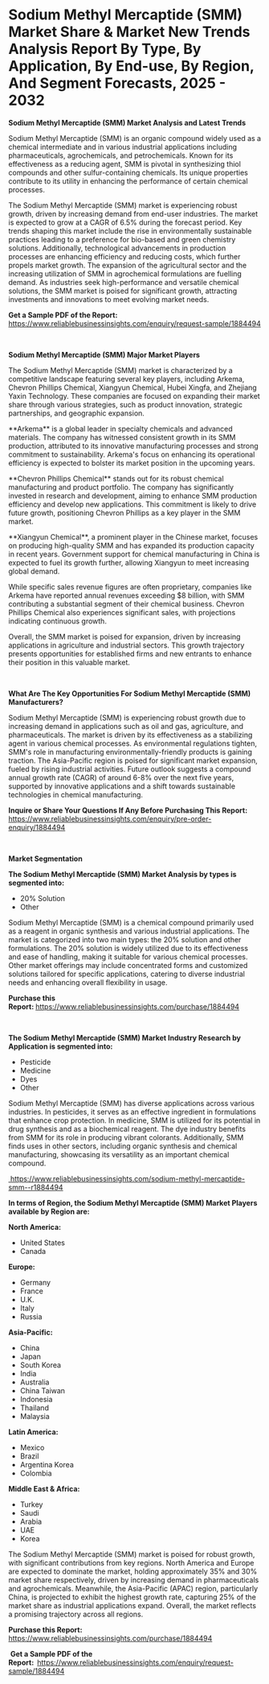 <p><h1>Sodium Methyl Mercaptide (SMM) Market Share & Market New Trends Analysis Report By Type, By Application, By End-use, By Region, And Segment Forecasts, 2025 - 2032</h1></p><p><strong>Sodium Methyl Mercaptide (SMM) Market Analysis and Latest Trends</strong></p>
<p><p>Sodium Methyl Mercaptide (SMM) is an organic compound widely used as a chemical intermediate and in various industrial applications including pharmaceuticals, agrochemicals, and petrochemicals. Known for its effectiveness as a reducing agent, SMM is pivotal in synthesizing thiol compounds and other sulfur-containing chemicals. Its unique properties contribute to its utility in enhancing the performance of certain chemical processes.</p><p>The Sodium Methyl Mercaptide (SMM) market is experiencing robust growth, driven by increasing demand from end-user industries. The market is expected to grow at a CAGR of 6.5% during the forecast period. Key trends shaping this market include the rise in environmentally sustainable practices leading to a preference for bio-based and green chemistry solutions. Additionally, technological advancements in production processes are enhancing efficiency and reducing costs, which further propels market growth. The expansion of the agricultural sector and the increasing utilization of SMM in agrochemical formulations are fuelling demand. As industries seek high-performance and versatile chemical solutions, the SMM market is poised for significant growth, attracting investments and innovations to meet evolving market needs.</p></p>
<p><strong>Get a Sample PDF of the Report:&nbsp;</strong> <a href="https://www.reliablebusinessinsights.com/enquiry/request-sample/1884494?utm_campaign=3578&utm_medium=2&utm_source=Github&utm_content=ia&utm_term=15042025&utm_id=sodium-methyl-mercaptide-smm">https://www.reliablebusinessinsights.com/enquiry/request-sample/1884494</a></p>
<p>&nbsp;</p>
<p><strong>Sodium Methyl Mercaptide (SMM) Major Market Players</strong></p>
<p><p>The Sodium Methyl Mercaptide (SMM) market is characterized by a competitive landscape featuring several key players, including Arkema, Chevron Phillips Chemical, Xiangyun Chemical, Hubei Xingfa, and Zhejiang Yaxin Technology. These companies are focused on expanding their market share through various strategies, such as product innovation, strategic partnerships, and geographic expansion.</p><p>**Arkema** is a global leader in specialty chemicals and advanced materials. The company has witnessed consistent growth in its SMM production, attributed to its innovative manufacturing processes and strong commitment to sustainability. Arkema's focus on enhancing its operational efficiency is expected to bolster its market position in the upcoming years.</p><p>**Chevron Phillips Chemical** stands out for its robust chemical manufacturing and product portfolio. The company has significantly invested in research and development, aiming to enhance SMM production efficiency and develop new applications. This commitment is likely to drive future growth, positioning Chevron Phillips as a key player in the SMM market.</p><p>**Xiangyun Chemical**, a prominent player in the Chinese market, focuses on producing high-quality SMM and has expanded its production capacity in recent years. Government support for chemical manufacturing in China is expected to fuel its growth further, allowing Xiangyun to meet increasing global demand.</p><p>While specific sales revenue figures are often proprietary, companies like Arkema have reported annual revenues exceeding $8 billion, with SMM contributing a substantial segment of their chemical business. Chevron Phillips Chemical also experiences significant sales, with projections indicating continuous growth.</p><p>Overall, the SMM market is poised for expansion, driven by increasing applications in agriculture and industrial sectors. This growth trajectory presents opportunities for established firms and new entrants to enhance their position in this valuable market.</p></p>
<p>&nbsp;</p>
<p><strong>What Are The Key Opportunities For Sodium Methyl Mercaptide (SMM) Manufacturers?</strong></p>
<p><p>Sodium Methyl Mercaptide (SMM) is experiencing robust growth due to increasing demand in applications such as oil and gas, agriculture, and pharmaceuticals. The market is driven by its effectiveness as a stabilizing agent in various chemical processes. As environmental regulations tighten, SMM's role in manufacturing environmentally-friendly products is gaining traction. The Asia-Pacific region is poised for significant market expansion, fueled by rising industrial activities. Future outlook suggests a compound annual growth rate (CAGR) of around 6-8% over the next five years, supported by innovative applications and a shift towards sustainable technologies in chemical manufacturing.</p></p>
<p><strong>Inquire or Share Your Questions If Any Before Purchasing This Report:</strong> <a href="https://www.reliablebusinessinsights.com/enquiry/pre-order-enquiry/1884494?utm_campaign=3578&utm_medium=2&utm_source=Github&utm_content=ia&utm_term=15042025&utm_id=sodium-methyl-mercaptide-smm">https://www.reliablebusinessinsights.com/enquiry/pre-order-enquiry/1884494</a></p>
<p>&nbsp;</p>
<p><strong>Market Segmentation</strong></p>
<p><strong>The Sodium Methyl Mercaptide (SMM) Market Analysis by types is segmented into:</strong></p>
<p><ul><li>20% Solution</li><li>Other</li></ul></p>
<p><p>Sodium Methyl Mercaptide (SMM) is a chemical compound primarily used as a reagent in organic synthesis and various industrial applications. The market is categorized into two main types: the 20% solution and other formulations. The 20% solution is widely utilized due to its effectiveness and ease of handling, making it suitable for various chemical processes. Other market offerings may include concentrated forms and customized solutions tailored for specific applications, catering to diverse industrial needs and enhancing overall flexibility in usage.</p></p>
<p><strong>Purchase this Report:&nbsp;</strong><a href="https://www.reliablebusinessinsights.com/purchase/1884494?utm_campaign=3578&utm_medium=2&utm_source=Github&utm_content=ia&utm_term=15042025&utm_id=sodium-methyl-mercaptide-smm">https://www.reliablebusinessinsights.com/purchase/1884494</a></p>
<p>&nbsp;</p>
<p><strong>The Sodium Methyl Mercaptide (SMM) Market Industry Research by Application is segmented into:</strong></p>
<p><ul><li>Pesticide</li><li>Medicine</li><li>Dyes</li><li>Other</li></ul></p>
<p><p>Sodium Methyl Mercaptide (SMM) has diverse applications across various industries. In pesticides, it serves as an effective ingredient in formulations that enhance crop protection. In medicine, SMM is utilized for its potential in drug synthesis and as a biochemical reagent. The dye industry benefits from SMM for its role in producing vibrant colorants. Additionally, SMM finds uses in other sectors, including organic synthesis and chemical manufacturing, showcasing its versatility as an important chemical compound.</p></p>
<p><a href="https://www.reliablebusinessinsights.com/sodium-methyl-mercaptide-smm--r1884494?utm_campaign=3578&utm_medium=2&utm_source=Github&utm_content=ia&utm_term=15042025&utm_id=sodium-methyl-mercaptide-smm">&nbsp;https://www.reliablebusinessinsights.com/sodium-methyl-mercaptide-smm--r1884494</a></p>
<p><strong>In terms of Region, the Sodium Methyl Mercaptide (SMM) Market Players available by Region are:</strong></p>
<p>
    <p> <strong> North America: </strong>
        <ul>
            <li>United States</li>
            <li>Canada</li>
        </ul>
        </p> 
    <p> <strong> Europe: </strong>
        <ul>
            <li>Germany</li>
            <li>France</li>
            <li>U.K.</li>
            <li>Italy</li>
            <li>Russia</li>
        </ul>
        </p> 
    <p> <strong> Asia-Pacific: </strong>
        <ul>
            <li>China</li>
            <li>Japan</li>
            <li>South Korea</li>
            <li>India</li>
            <li>Australia</li>
            <li>China Taiwan</li>
            <li>Indonesia</li>
            <li>Thailand</li>
            <li>Malaysia</li>
        </ul>
        </p> 
    <p> <strong> Latin America: </strong>
        <ul>
            <li>Mexico</li>
            <li>Brazil</li>
            <li>Argentina Korea</li>
            <li>Colombia</li>
        </ul>
        </p> 
    <p> <strong> Middle East & Africa: </strong>
        <ul>
            <li>Turkey</li>
            <li>Saudi</li>
            <li>Arabia</li>
            <li>UAE</li>
            <li>Korea</li>
        </ul>
    </p>
    </p>
<p><p>The Sodium Methyl Mercaptide (SMM) market is poised for robust growth, with significant contributions from key regions. North America and Europe are expected to dominate the market, holding approximately 35% and 30% market share respectively, driven by increasing demand in pharmaceuticals and agrochemicals. Meanwhile, the Asia-Pacific (APAC) region, particularly China, is projected to exhibit the highest growth rate, capturing 25% of the market share as industrial applications expand. Overall, the market reflects a promising trajectory across all regions.</p></p>
<p><strong>Purchase this Report: </strong><a href="https://www.reliablebusinessinsights.com/purchase/1884494?utm_campaign=3578&utm_medium=2&utm_source=Github&utm_content=ia&utm_term=15042025&utm_id=sodium-methyl-mercaptide-smm">https://www.reliablebusinessinsights.com/purchase/1884494</a></p>
<p>&nbsp;<strong>Get a Sample PDF of the Report:&nbsp;&nbsp;</strong><a href="https://www.reliablebusinessinsights.com/enquiry/request-sample/1884494?utm_campaign=3578&utm_medium=2&utm_source=Github&utm_content=ia&utm_term=15042025&utm_id=sodium-methyl-mercaptide-smm">https://www.reliablebusinessinsights.com/enquiry/request-sample/1884494</a></p>
<p><strong></strong></p>
<p><p></p><p></p><p></p></p>